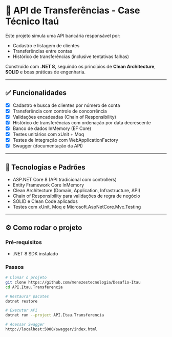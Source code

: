 # 💸 API de Transferências - Case Técnico Itaú

Este projeto simula uma API bancária responsável por:
- Cadastro e listagem de clientes
- Transferências entre contas
- Histórico de transferências (inclusive tentativas falhas)

Construído com **.NET 8**, seguindo os princípios de **Clean Architecture**, **SOLID** e boas práticas de engenharia.

---

## ✅ Funcionalidades

- [x] Cadastro e busca de clientes por número de conta
- [x] Transferência com controle de concorrência
- [x] Validações encadeadas (Chain of Responsibility)
- [x] Histórico de transferências com ordenação por data decrescente
- [x] Banco de dados InMemory (EF Core)
- [x] Testes unitários com xUnit + Moq
- [x] Testes de integração com WebApplicationFactory
- [x] Swagger (documentação da API)

---

## 🚀 Tecnologias e Padrões

- ASP.NET Core 8 (API tradicional com controllers)
- Entity Framework Core InMemory
- Clean Architecture (Domain, Application, Infrastructure, API)
- Chain of Responsibility para validações de regra de negócio
- SOLID e Clean Code aplicados
- Testes com xUnit, Moq e Microsoft.AspNetCore.Mvc.Testing

---

## ⚙️ Como rodar o projeto

### Pré-requisitos
- .NET 8 SDK instalado

### Passos

```bash
# Clonar o projeto
git clone https://github.com/menezestecnologia/Desafio-Itau
cd API.Itau.Transferencia

# Restaurar pacotes
dotnet restore

# Executar API
dotnet run --project API.Itau.Transferencia

# Acessar Swagger
http://localhost:5000/swagger/index.html
